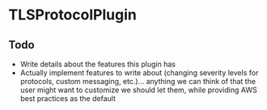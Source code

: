 # TLSProtocolPlugin

## Todo
* Write details about the features this plugin has
* Actually implement features to write about (changing severity levels for 
protocols, custom messaging, etc.)... anything we can think of that the user
might want to customize we should let them, while providing AWS best practices
as the default
